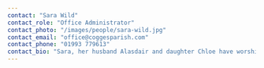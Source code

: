 ```yaml
---
contact: "Sara Wild"
contact_role: "Office Administrator"
contact_photo: "/images/people/sara-wild.jpg"
contact_email: "office@coggesparish.com"
contact_phone: "01993 779613"
contact_bio: "Sara, her husband Alasdair and daughter Chloe have worshipped here at Cogges for over 10 years. She has been Office Administrator since October 2016; her working hours are Mon-Fri 9am - 3pm."
---
```

